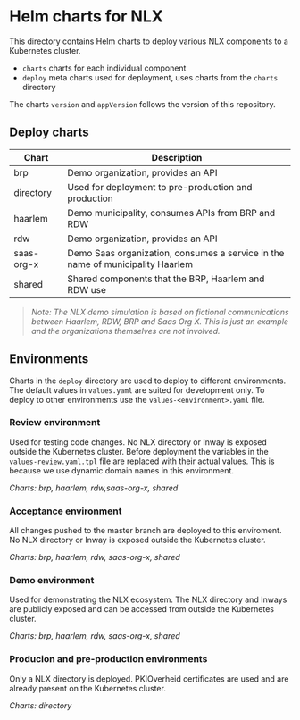 # Helm charts for NLX

This directory contains Helm charts to deploy various NLX components to a Kubernetes cluster.

- `charts` charts for each individual component
- `deploy` meta charts used for deployment, uses charts from the `charts` directory

The charts `version` and `appVersion` follows the version of this repository.


## Deploy charts

| Chart        | Description                                                                     |
| ------------ | ------------------------------------------------------------------------------- |
| brp          | Demo organization, provides an API                                              |
| directory    | Used for deployment to pre-production and production                            |
| haarlem      | Demo municipality, consumes APIs from BRP and RDW                               |
| rdw          | Demo organization, provides an API                                              |
| saas-org-x | Demo Saas organization, consumes a service in the name of municipality Haarlem  |
| shared       | Shared components that the BRP, Haarlem and RDW use                             |

> *Note: The NLX demo simulation is based on fictional communications between Haarlem, RDW, BRP and Saas Org X. This is just an example and the organizations themselves are not involved.*


## Environments

Charts in the `deploy` directory are used to deploy to different environments. The default values in `values.yaml` are suited for development only. To deploy to other environments use the `values-<environment>.yaml` file.


### Review environment

Used for testing code changes. No NLX directory or Inway is exposed outside the Kubernetes cluster. Before deployment the variables in the `values-review.yaml.tpl` file are replaced with their actual values. This is because we use dynamic domain names in this environment.

*Charts: brp, haarlem, rdw,saas-org-x, shared*


### Acceptance environment

All changes pushed to the master branch are deployed to this enviroment. No NLX directory or Inway is exposed outside the Kubernetes cluster.

*Charts: brp, haarlem, rdw, saas-org-x, shared*


### Demo environment

Used for demonstrating the NLX ecosystem. The NLX directory and Inways are publicly exposed and can be accessed from outside the Kubernetes cluster.

*Charts: brp, haarlem, rdw, saas-org-x, shared*


### Producion and pre-production environments

Only a NLX directory is deployed. PKIOverheid certificates are used and are already present on the Kubernetes cluster.

*Charts: directory*
